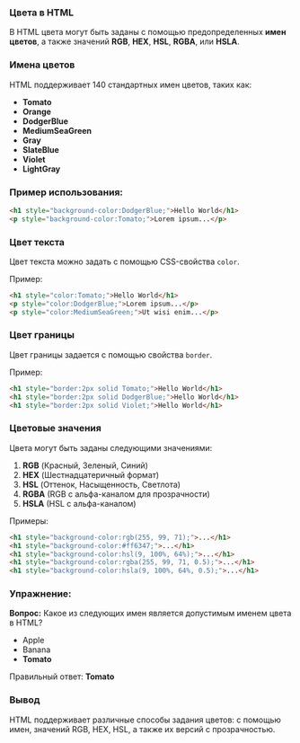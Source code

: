 ### Цвета в HTML

В HTML цвета могут быть заданы с помощью предопределенных **имен цветов**, а также значений **RGB**, **HEX**, **HSL**, **RGBA**, или **HSLA**.

### Имена цветов
HTML поддерживает 140 стандартных имен цветов, таких как:

- **Tomato**
- **Orange**
- **DodgerBlue**
- **MediumSeaGreen**
- **Gray**
- **SlateBlue**
- **Violet**
- **LightGray**

### Пример использования:

```html
<h1 style="background-color:DodgerBlue;">Hello World</h1>
<p style="background-color:Tomato;">Lorem ipsum...</p>
```

### Цвет текста
Цвет текста можно задать с помощью CSS-свойства `color`.

Пример:

```html
<h1 style="color:Tomato;">Hello World</h1>
<p style="color:DodgerBlue;">Lorem ipsum...</p>
<p style="color:MediumSeaGreen;">Ut wisi enim...</p>
```

### Цвет границы
Цвет границы задается с помощью свойства `border`.

Пример:

```html
<h1 style="border:2px solid Tomato;">Hello World</h1>
<h1 style="border:2px solid DodgerBlue;">Hello World</h1>
<h1 style="border:2px solid Violet;">Hello World</h1>
```

### Цветовые значения

Цвета могут быть заданы следующими значениями:

1. **RGB** (Красный, Зеленый, Синий)
2. **HEX** (Шестнадцатеричный формат)
3. **HSL** (Оттенок, Насыщенность, Светлота)
4. **RGBA** (RGB с альфа-каналом для прозрачности)
5. **HSLA** (HSL с альфа-каналом)

Примеры:

```html
<h1 style="background-color:rgb(255, 99, 71);">...</h1>
<h1 style="background-color:#ff6347;">...</h1>
<h1 style="background-color:hsl(9, 100%, 64%);">...</h1>
<h1 style="background-color:rgba(255, 99, 71, 0.5);">...</h1>
<h1 style="background-color:hsla(9, 100%, 64%, 0.5);">...</h1>
```

### Упражнение:
**Вопрос:** Какое из следующих имен является допустимым именем цвета в HTML?

- Apple
- Banana
- **Tomato**

Правильный ответ: **Tomato**

### Вывод
HTML поддерживает различные способы задания цветов: с помощью имен, значений RGB, HEX, HSL, а также их версий с прозрачностью.